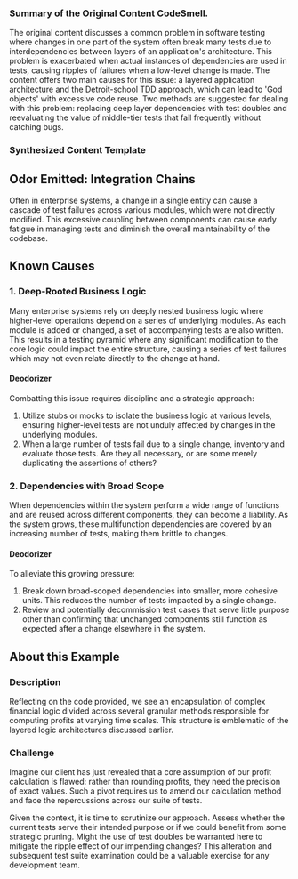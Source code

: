 ### Summary of the Original Content CodeSmell.
The original content discusses a common problem in software testing where changes in one part of the system often break many tests due to interdependencies between layers of an application's architecture. This problem is exacerbated when actual instances of dependencies are used in tests, causing ripples of failures when a low-level change is made. The content offers two main causes for this issue: a layered application architecture and the Detroit-school TDD approach, which can lead to 'God objects' with excessive code reuse. Two methods are suggested for dealing with this problem: replacing deep layer dependencies with test doubles and reevaluating the value of middle-tier tests that fail frequently without catching bugs.

### Synthesized Content Template

## Odor Emitted: Integration Chains
Often in enterprise systems, a change in a single entity can cause a cascade of test failures across various modules, which were not directly modified. This excessive coupling between components can cause early fatigue in managing tests and diminish the overall maintainability of the codebase.

## Known Causes

### 1. Deep-Rooted Business Logic

Many enterprise systems rely on deeply nested business logic where higher-level operations depend on a series of underlying modules. As each module is added or changed, a set of accompanying tests are also written. This results in a testing pyramid where any significant modification to the core logic could impact the entire structure, causing a series of test failures which may not even relate directly to the change at hand.

#### Deodorizer

Combatting this issue requires discipline and a strategic approach:
1. Utilize stubs or mocks to isolate the business logic at various levels, ensuring higher-level tests are not unduly affected by changes in the underlying modules.
2. When a large number of tests fail due to a single change, inventory and evaluate those tests. Are they all necessary, or are some merely duplicating the assertions of others?

### 2. Dependencies with Broad Scope

When dependencies within the system perform a wide range of functions and are reused across different components, they can become a liability. As the system grows, these multifunction dependencies are covered by an increasing number of tests, making them brittle to changes.

#### Deodorizer

To alleviate this growing pressure:
1. Break down broad-scoped dependencies into smaller, more cohesive units. This reduces the number of tests impacted by a single change.
2. Review and potentially decommission test cases that serve little purpose other than confirming that unchanged components still function as expected after a change elsewhere in the system.

## About this Example

### Description

Reflecting on the code provided, we see an encapsulation of complex financial logic divided across several granular methods responsible for computing profits at varying time scales. This structure is emblematic of the layered logic architectures discussed earlier.

### Challenge

Imagine our client has just revealed that a core assumption of our profit calculation is flawed: rather than rounding profits, they need the precision of exact values. Such a pivot requires us to amend our calculation method and face the repercussions across our suite of tests.

Given the context, it is time to scrutinize our approach. Assess whether the current tests serve their intended purpose or if we could benefit from some strategic pruning. Might the use of test doubles be warranted here to mitigate the ripple effect of our impending changes? This alteration and subsequent test suite examination could be a valuable exercise for any development team.